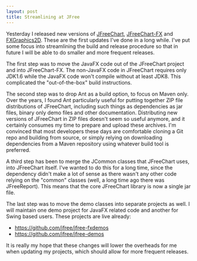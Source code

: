 ```yaml
---
layout: post
title: Streamlining at JFree
---
```


Yesterday I released new versions of [JFreeChart](https://github.com/jfree/jfreechart), [JFreeChart-FX](https://github.com/jfree/jfreechart-fx) and [FXGraphics2D](https://github.com/jfree/fxgraphics2d).  These are the first updates I've done in a long while.  I've put some focus into streamlining the build and release procedure so that in future I will be able to do smaller and more frequent releases. 

The first step was to move the JavaFX code out of the JFreeChart project and into JFreeChart-FX.  The non-JavaFX code in JFreeChart requires only JDK1.6 while the JavaFX code won't compile without at least JDK8.  This complicated the "out-of-the-box" build instructions.

The second step was to drop Ant as a build option, to focus on Maven only.  Over the years, I found Ant particularly useful for putting together ZIP file distributions of JFreeChart, including such things as dependencies as jar files, binary only demo files and other documentation.  Distributing new versions of JFreeChart in ZIP files doesn't seem so useful anymore, and it certainly consumes my time to prepare and upload these archives.  I'm convinced that most developers these days are comfortable cloning a Git repo and building from source, or simply relying on downloading dependencies from a Maven repository using whatever build tool is preferred. 

A third step has been to merge the JCommon classes that JFreeChart uses, into JFreeChart itself.  I've wanted to do this for a long time, since the dependency didn't make a lot of sense as there wasn't any other code relying on the "common" classes (well, a long time ago there was JFreeReport).  This means that the core JFreeChart library is now a single jar file.

The last step was to move the demo classes into separate projects as well.  I will maintain one demo project for JavaFX related code and another for Swing based users.  These projects are live already:

* <https://github.com/jfree/jfree-fxdemos>
* <https://github.com/jfree/jfree-demos>

It is really my hope that these changes will lower the overheads for me when updating my projects, which should allow for more frequent releases.
